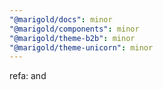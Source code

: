 ```yaml
---
"@marigold/docs": minor
"@marigold/components": minor
"@marigold/theme-b2b": minor
"@marigold/theme-unicorn": minor
---
```


refa: <Checkbox> and <CheckboxGroup>
